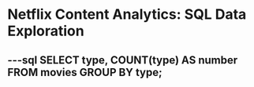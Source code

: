 # Netflix Content Analytics: SQL Data Exploration

---sql
SELECT type, COUNT(type) AS number
FROM movies
GROUP BY type;
---

